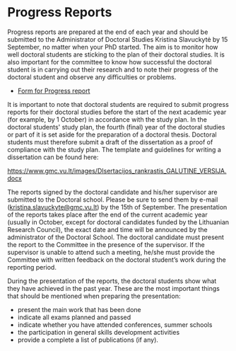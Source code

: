 # Progress Reports

Progress reports are prepared at the end of each year and should be submitted to the
Administrator of Doctoral Studies Kristina Slavuckytė by 15 September, no matter when your
PhD started. The aim is to monitor how well doctoral students are sticking to the plan of their
doctoral studies. It is also important for the committee to know how successful the doctoral
student is in carrying out their research and to note their progress of the doctoral student and
observe any difficulties or problems.

- [Form for Progress report](https://www.gmc.vu.lt/en/doctoral-school/phd-studies#document-forms)

It is important to note that doctoral students are required to submit progress reports for their
doctoral studies before the start of the next academic year (for example, by 1 October) in
accordance with the study plan. In the doctoral students' study plan, the fourth (final) year of
the doctoral studies or part of it is set aside for the preparation of a doctoral thesis. Doctoral
students must therefore submit a draft of the dissertation as a proof of compliance with the
study plan. The template and guidelines for writing a dissertation can be found here:

<https://www.gmc.vu.lt/images/DIsertacijos_rankrastis_GALUTINE_VERSIJA.docx>

The reports signed by the doctoral candidate and his/her supervisor are submitted to the
Doctoral school. Please be sure to send them by e-mail (kristina.slavuckyte@gmc.vu.lt) by
the 15th of September. The presentation of the reports takes place after the end of the
current academic year (usually in October, except for doctoral candidates funded by the
Lithuanian Research Council), the exact date and time will be announced by the
administrator of the Doctoral School. The doctoral candidate must present the report to the
Committee in the presence of the supervisor. If the supervisor is unable to attend such a
meeting, he/she must provide the Committee with written feedback on the doctoral student’s
work during the reporting period.

During the presentation of the reports, the doctoral students show what they have achieved
in the past year. These are the most important things that should be mentioned when
preparing the presentation:

- present the main work that has been done
- indicate all exams planned and passed
- indicate whether you have attended conferences, summer schools
- the participation in general skills development activities
- provide a complete a list of publications (if any).
